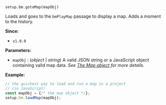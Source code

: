 
`setup.bm.gotoMap(mapObj)`

Loads and goes to the `bmPlayMap` passage to display a map. Adds a moment to the history.

**Since:**
- `v1.0.0`

**Parameters:**
- `mapObj` : (*object* | *string*) A valid JSON string or a JavaScript object containing valid map data. *See [The Map object](library?id=the-map-object) for more details.*

**Example:**
```js
// the quickest way to load and run a map in a project
// (in JavaScript)
const mapObj = {/* the map object */};
setup.bm.loadMap(mapObj);
```
